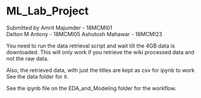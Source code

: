 # ML_Lab_Project
Submitted by
Amrit Majumder - 18MCMI01<br>
Delton M Antony - 18MCMI05
Ashutosh Mahawar - 18MCMI23

You need to run the data retrieval script and wait till the 4GB data is downloaded.
This will only work if you retrieve the wiki processed data and not the raw data.

Also, the retrieved data, with just the titles are kept as csv for ipynb to work
See the data folder for it.

See the ipynb file on the EDA_and_Modeling folder for the workflow.
